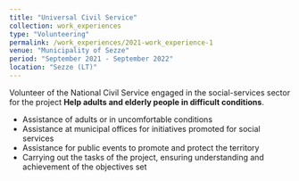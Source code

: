 ```yaml
---
title: "Universal Civil Service"
collection: work_experiences
type: "Volunteering"
permalink: /work_experiences/2021-work_experience-1
venue: "Municipality of Sezze"
period: "September 2021 - September 2022"
location: "Sezze (LT)"
---
```

Volunteer of the National Civil Service engaged in the social-services sector for the project **Help adults and elderly people in difficult conditions**.

- Assistance of adults or in uncomfortable conditions
- Assistance at municipal offices for initiatives promoted for social services
- Assistance for public events to promote and protect the territory
- Carrying out the tasks of the project, ensuring understanding and achievement of the objectives set
